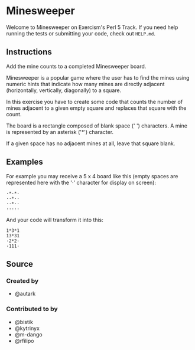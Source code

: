 # Minesweeper

Welcome to Minesweeper on Exercism's Perl 5 Track.
If you need help running the tests or submitting your code, check out `HELP.md`.

## Instructions

Add the mine counts to a completed Minesweeper board.

Minesweeper is a popular game where the user has to find the mines using
numeric hints that indicate how many mines are directly adjacent
(horizontally, vertically, diagonally) to a square.

In this exercise you have to create some code that counts the number of
mines adjacent to a given empty square and replaces that square with the
count.

The board is a rectangle composed of blank space (' ') characters. A mine
is represented by an asterisk ('\*') character.

If a given space has no adjacent mines at all, leave that square blank.

## Examples

For example you may receive a 5 x 4 board like this (empty spaces are
represented here with the '·' character for display on screen):

```text
·*·*·
··*··
··*··
·····
```

And your code will transform it into this:

```text
1*3*1
13*31
·2*2·
·111·
```

## Source

### Created by

- @autark

### Contributed to by

- @bistik
- @kytrinyx
- @m-dango
- @rfilipo